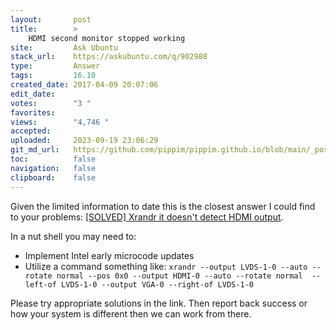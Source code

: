 ```yaml
---
layout:       post
title:        >
    HDMI second monitor stopped working
site:         Ask Ubuntu
stack_url:    https://askubuntu.com/q/902988
type:         Answer
tags:         16.10
created_date: 2017-04-09 20:07:06
edit_date:    
votes:        "3 "
favorites:    
views:        "4,746 "
accepted:     
uploaded:     2023-09-19 23:06:29
git_md_url:   https://github.com/pippim/pippim.github.io/blob/main/_posts/2017/2017-04-09-HDMI-second-monitor-stopped-working.md
toc:          false
navigation:   false
clipboard:    false
---
```


Given the limited information to date this is the closest answer I could find to your problems: [[SOLVED] Xrandr it doesn't detect HDMI output][1].

In a nut shell you may need to:

- Implement Intel early microcode updates
- Utilize a command something like: `xrandr --output LVDS-1-0 --auto --rotate normal --pos 0x0 --output HDMI-0 --auto --rotate normal  --left-of LVDS-1-0 --output VGA-0 --right-of LVDS-1-0`

Please try appropriate solutions in the link. Then report back success or how your system is different then we can work from there.


  [1]: https://bbs.archlinux.org/viewtopic.php?id=204800
